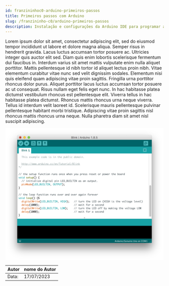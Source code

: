 ```yaml
---
id: franzininhoc0-arduino-primeiros-passos
title: Primeiros passos com Arduino
slug: /franzininho-c0/arduino-primeiros-passos
description: Instalação e configurações da Arduino IDE para programar a Franzininho C0
---
```



Lorem ipsum dolor sit amet, consectetur adipiscing elit, sed do eiusmod tempor incididunt ut labore et dolore magna aliqua. Semper risus in hendrerit gravida. Lacus luctus accumsan tortor posuere ac. Ultricies integer quis auctor elit sed. Diam quis enim lobortis scelerisque fermentum dui faucibus in. Interdum varius sit amet mattis vulputate enim nulla aliquet porttitor. Mattis pellentesque id nibh tortor id aliquet lectus proin nibh. Vitae elementum curabitur vitae nunc sed velit dignissim sodales. Elementum nisi quis eleifend quam adipiscing vitae proin sagittis. Fringilla urna porttitor rhoncus dolor purus. Aliquet porttitor lacus luctus accumsan tortor posuere ac ut consequat. Risus nullam eget felis eget nunc. In hac habitasse platea dictumst vestibulum rhoncus est pellentesque elit. Viverra tellus in hac habitasse platea dictumst. Rhoncus mattis rhoncus urna neque viverra. Tellus id interdum velit laoreet id. Scelerisque mauris pellentesque pulvinar pellentesque habitant morbi tristique. Adipiscing vitae proin sagittis nisl rhoncus mattis rhoncus urna neque. Nulla pharetra diam sit amet nisl suscipit adipiscing.

![imagem](img/primeiros-passos/Arduino_IDE_test.png)


| Autor | nome do Autor |
|-------|-------------|
| Data: | 17/07/2023  |